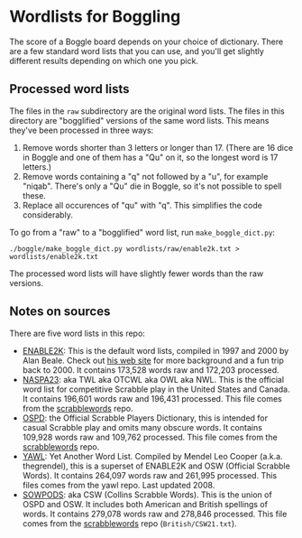 # Wordlists for Boggling

The score of a Boggle board depends on your choice of dictionary. There are a few standard word lists that you can use, and you'll get slightly different results depending on which one you pick.

## Processed word lists

The files in the `raw` subdirectory are the original word lists.
The files in this directory are "bogglified" versions of the same word lists.
This means they've been processed in three ways:

1. Remove words shorter than 3 letters or longer than 17. (There are 16 dice in Boggle and one of them has a "Qu" on it, so the longest word is 17 letters.)
2. Remove words containing a "q" not followed by a "u", for example "niqab". There's only a "Qu" die in Boggle, so it's not possible to spell these.
3. Replace all occurences of "qu" with "q". This simplifies the code considerably.

To go from a "raw" to a "bogglified" word list, run `make_boggle_dict.py`:

    ./boggle/make_boggle_dict.py wordlists/raw/enable2k.txt > wordlists/enable2k.txt

The processed word lists will have slightly fewer words than the raw versions.

## Notes on sources

There are five word lists in this repo:

- [ENABLE2K]: This is the default word lists, compiled in 1997 and 2000 by Alan Beale. Check out [his web site] for more background and a fun trip back to 2000. It contains 173,528 words raw and 172,203 processed.
- [NASPA23]: aka TWL aka OTCWL aka OWL aka NWL. This is the official word list for competitive Scrabble play in the United States and Canada. It contains 196,601 words raw and 196,431 processed. This file comes from the [scrabblewords] repo.
- [OSPD]: the Official Scrabble Players Dictionary, this is intended for casual Scrabble play and omits many obscure words. It contains 109,928 words raw and 109,762 processed. This file comes from the [scrabblewords] repo.
- [YAWL]: Yet Another Word List. Compiled by Mendel Leo Cooper (a.k.a. thegrendel), this is a superset of ENABLE2K and OSW (Official Scrabble Words). It contains 264,097 words raw and 261,995 processed. This files comes from the yawl repo. Last updated 2008.
- [SOWPODS]: aka CSW (Collins Scrabble Words). This is the union of OSPD and OSW. It includes both American and British spellings of words. It contains 279,078 words raw and 278,846 processed. This file comes from the [scrabblewords] repo (`British/CSW21.txt`).

[scrabblewords]: https://github.com/scrabblewords/scrabblewords/tree/main/words/North-American
[ENABLE2K]: https://everything2.com/title/ENABLE+word+list
[his web site]: https://web.archive.org/web/20070223061843/http://personal.riverusers.com/%7Ethegrendel/software.html
[NASPA23]: https://www.scrabbleplayers.org/w/NWL2023
[OSPD]: https://en.wikipedia.org/wiki/Official_Scrabble_Players_Dictionary
[YAWL]: https://github.com/elasticdog/yawl
[SOWPODS]: https://en.wikipedia.org/wiki/Collins_Scrabble_Words
